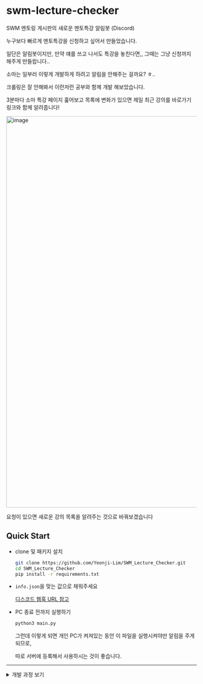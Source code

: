 # swm-lecture-checker

SWM 멘토링 게시판의 새로운 멘토특강 알림봇 (Discord)

누구보다 빠르게 멘토특강을 신청하고 싶어서 만들었습니다.

일단은 알림봇이지만, 만약 얘를 쓰고 나서도 특강을 놓친다면,, 그때는 그냥 신청까지 해주게 만들랍니다..

소마는 일부러 이렇게 개발하게 하려고 알림을 안해주는 걸까요? ㅎ..

크롤링은 잘 안해봐서 이런저런 공부와 함께 개발 해보았습니다.

3분마다 소마 특강 페이지 훑어보고 목록에 변화가 있으면 제일 최근 강의를 바로가기 링크와 함께 알려줍니다!

<img width="1036" alt="image" src="https://user-images.githubusercontent.com/57888020/230312657-54a1a3ca-99c3-4989-885f-0de85301ca43.png">

요청이 있으면 새로운 강의 목록을 알려주는 것으로 바꿔보겠습니다

## Quick Start

- clone 및 패키지 설치
    ```sh
    git clone https://github.com/Yeonji-Lim/SWM_Lecture_Checker.git
    cd SWM_Lecture_Checker
    pip install -r requirements.txt
    ```

- `info.json`을 맞는 값으로 채워주세요

    [디스코드 웹훅 URL 참고](https://support.discord.com/hc/ko/articles/228383668-%EC%9B%B9%ED%9B%85%EC%9D%84-%EC%86%8C%EA%B0%9C%ED%95%A9%EB%8B%88%EB%8B%A4)

- PC 종료 전까지 실행하기
    ```sh
    python3 main.py
    ```

    그런데 이렇게 되면 개인 PC가 켜져있는 동안 이 파일을 실행시켜야만 알림을 주게 되므로, 

    따로 서버에 등록해서 사용하시는 것이 좋습니다.
---
<details>
<summary>개발 과정 보기</summary>

### 로그인 분석하기

이 부분은 공부의 차원에서 적습니다.

먼저 멘토링 게시판은 연수생이 로그인을 해야 볼 수 있으므로, 파이썬으로 로그인을 해주어야 합니다.

그러기 위해서는 SWM에서는 로그인을 어떻게 수행하는지 이해해야 합니다.

먼저 개발자도구 요소 탭에서 로그인 박스 부분이 어떻게 되어있는지 파악합니다.
![](https://i.imgur.com/g6KZm1U.png)

폼 안에 `input`으로 `loginFlag`, `menuNo`, `csrfToken`, `username`, `password` 등이 있는 것을 확인할 수 있어요

![](https://i.imgur.com/05OjUmq.png)

로그인 창에서 아이디 비번을 입력해놓고, 

개발자도구의 네트워크 탭에서 🚫 눌러서 기록을 없애 줍니다.

로그인이 성공하고 나면 페이지 리다이렉션이 있기 때문에 로그가 초기화되지 않도록 `로그 보존`을 체크해줍니다.

그리고 나서 로그인을 해줍니다.

그렇게 했을 때 로그를 보면 toLogin.do, login.do로 차례로 요청을 보내는 것을 볼 수 있어요

toLogin.do의 페이로드

```
loginFlag:
menuNo: 200025
csrfToken: 토큰 값
username: 계정
password: 비번
id: on
```

login.do의 페이로드

```
password: 암호화된 비번
username: 계정
```

크롤링으로 접근할 때도 차례로 저 값들로 요청을 해야한다는 것입니다..!

결론적으로 다음과 같이 로그인 접근을 할 수 있습니다.

```python
with requests.Session() as s:

    json_data = json.load(open('info.json', 'r'))
    LOGIN_INFO = json_data['LOGIN_INFO']

    login_res = s.get('https://www.swmaestro.org/sw/member/user/forLogin.do?menuNo=200025')
    soup = bs(login_res.text, 'html.parser')
    csrf = soup.find('input', {'name': 'csrfToken'})
    print('CSRF : ', csrf['value'])

    LOGIN_INFO = {**LOGIN_INFO, **{'csrfToken': csrf['value']}}
    login_res = s.post('https://www.swmaestro.org/sw/member/user/toLogin.do', data=LOGIN_INFO)
    soup = bs(login_res.text, 'html.parser')
    password = soup.find('input', {'name': 'password'})
    print('암호화 된 비밀번호 : ', password['value'])

    LOGIN_INFO = {
        'password' : password['value'],
        'username' : LOGIN_INFO['username']
    }
    login_res = s.post('https://www.swmaestro.org/sw/login.do', data=LOGIN_INFO)
    print('로그인 요청 결과 : ', login_res.status_code)
```

### Discord 알림봇 생성 및 연동

[이 페이지](https://coffee4m.com/%EB%94%94%EC%8A%A4%EC%BD%94%EB%93%9C-%EB%A9%94%EC%8B%A0%EC%A0%80-%EC%95%8C%EB%A6%BC-%EB%B4%87/)를 참고하였습니다.

</details>
